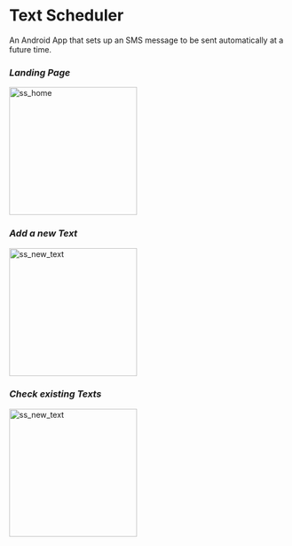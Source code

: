 # Text Scheduler
An Android App that sets up an SMS message to be sent automatically at a future time.

### *Landing Page*
<img width="230" alt="ss_home" src="https://user-images.githubusercontent.com/31792170/213938588-33b78482-10b4-49d0-a397-f8a9dfbb4be2.png">

### *Add a new Text*
<img width="230" alt="ss_new_text" src="https://user-images.githubusercontent.com/31792170/213938576-3ac37bbc-8839-4690-9692-6a554af4894a.png">

### *Check existing Texts*
<img width="230" alt="ss_new_text" src="https://user-images.githubusercontent.com/31792170/213938555-ebcf10f2-816f-4624-bd92-a227f29db4a8.png">

